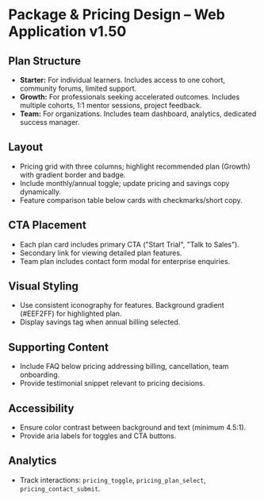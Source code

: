 # Package & Pricing Design – Web Application v1.50

## Plan Structure
- **Starter:** For individual learners. Includes access to one cohort, community forums, limited support.
- **Growth:** For professionals seeking accelerated outcomes. Includes multiple cohorts, 1:1 mentor sessions, project feedback.
- **Team:** For organizations. Includes team dashboard, analytics, dedicated success manager.

## Layout
- Pricing grid with three columns; highlight recommended plan (Growth) with gradient border and badge.
- Include monthly/annual toggle; update pricing and savings copy dynamically.
- Feature comparison table below cards with checkmarks/short copy.

## CTA Placement
- Each plan card includes primary CTA ("Start Trial", "Talk to Sales").
- Secondary link for viewing detailed plan features.
- Team plan includes contact form modal for enterprise enquiries.

## Visual Styling
- Use consistent iconography for features. Background gradient (#EEF2FF) for highlighted plan.
- Display savings tag when annual billing selected.

## Supporting Content
- Include FAQ below pricing addressing billing, cancellation, team onboarding.
- Provide testimonial snippet relevant to pricing decisions.

## Accessibility
- Ensure color contrast between background and text (minimum 4.5:1).
- Provide aria labels for toggles and CTA buttons.

## Analytics
- Track interactions: `pricing_toggle`, `pricing_plan_select`, `pricing_contact_submit`.

